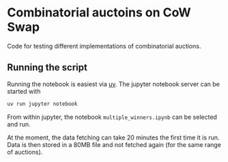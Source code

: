 # Combinatorial auctoins on CoW Swap

Code for testing different implementations of combinatorial auctions.

## Running the script

Running the notebook is easiest via [uv](https://docs.astral.sh/uv/). The jupyter notebook server can be started with

```sh
uv run jupyter notebook
```

From within jupyter, the notebook `multiple_winners.ipynb` can be selected and run.

At the moment, the data fetching can take 20 minutes the first time it is run. Data is then stored in a 80MB file and not fetched again (for the same range of auctions).
